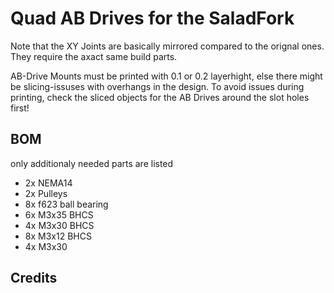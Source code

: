# Quad AB Drives for the SaladFork
Note that the XY Joints are basically mirrored compared to the orignal ones. They require the axact same build parts.

AB-Drive Mounts must be printed with 0.1 or 0.2 layerhight, else there might be slicing-issuses with overhangs in the design. To avoid issues during printing, check the sliced objects for the AB Drives around the slot holes first!

## BOM
only additionaly needed parts are listed

- 2x NEMA14
- 2x Pulleys
- 8x f623 ball bearing
- 6x M3x35 BHCS
- 4x M3x30 BHCS
- 8x M3x12 BHCS
- 4x M3x30

## Credits

